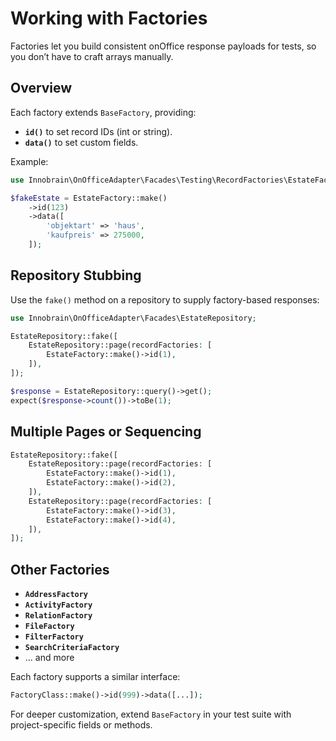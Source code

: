 # Working with Factories

Factories let you build consistent onOffice response payloads for tests, so you don’t have to craft arrays manually.

## Overview
Each factory extends `BaseFactory`, providing:
- **`id()`** to set record IDs (int or string).
- **`data()`** to set custom fields.

Example:
```php
use Innobrain\OnOfficeAdapter\Facades\Testing\RecordFactories\EstateFactory;

$fakeEstate = EstateFactory::make()
    ->id(123)
    ->data([
        'objektart' => 'haus',
        'kaufpreis' => 275000,
    ]);
```

## Repository Stubbing
Use the `fake()` method on a repository to supply factory-based responses:

```php
use Innobrain\OnOfficeAdapter\Facades\EstateRepository;

EstateRepository::fake([
    EstateRepository::page(recordFactories: [
        EstateFactory::make()->id(1),
    ]),
]);

$response = EstateRepository::query()->get();
expect($response->count())->toBe(1);
```

## Multiple Pages or Sequencing
```php
EstateRepository::fake([
    EstateRepository::page(recordFactories: [
        EstateFactory::make()->id(1),
        EstateFactory::make()->id(2),
    ]),
    EstateRepository::page(recordFactories: [
        EstateFactory::make()->id(3),
        EstateFactory::make()->id(4),
    ]),
]);
```

## Other Factories
- **`AddressFactory`**
- **`ActivityFactory`**
- **`RelationFactory`**
- **`FileFactory`**
- **`FilterFactory`**
- **`SearchCriteriaFactory`**
- … and more

Each factory supports a similar interface:
```php
FactoryClass::make()->id(999)->data([...]);
```

For deeper customization, extend `BaseFactory` in your test suite with project-specific fields or methods.